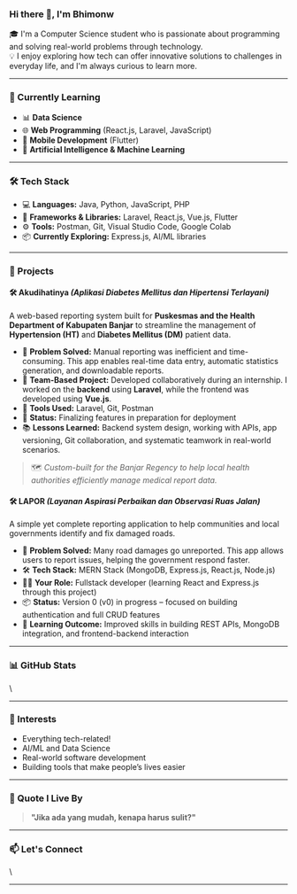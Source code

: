 ### Hi there 👋, I'm Bhimonw

🎓 I'm a Computer Science student who is passionate about programming and solving real-world problems through technology.\
💡 I enjoy exploring how tech can offer innovative solutions to challenges in everyday life, and I'm always curious to learn more.

---

### 🌱 Currently Learning

- 📊 **Data Science**
- 🌐 **Web Programming** (React.js, Laravel, JavaScript)
- 📱 **Mobile Development** (Flutter)
- 🤖 **Artificial Intelligence & Machine Learning**

---

### 🛠️ Tech Stack

- 💻 **Languages:** Java, Python, JavaScript, PHP
- 🔧 **Frameworks & Libraries:** Laravel, React.js, Vue.js, Flutter
- ⚙️ **Tools:** Postman, Git, Visual Studio Code, Google Colab
- 📦 **Currently Exploring:** Express.js, AI/ML libraries

---

### 💼 Projects

#### 🛠️ **Akudihatinya** *(Aplikasi Diabetes Mellitus dan Hipertensi Terlayani)*

A web-based reporting system built for **Puskesmas and the Health Department of Kabupaten Banjar** to streamline the management of **Hypertension (HT)** and **Diabetes Mellitus (DM)** patient data.

- 🧩 **Problem Solved:** Manual reporting was inefficient and time-consuming. This app enables real-time data entry, automatic statistics generation, and downloadable reports.
- 👥 **Team-Based Project:** Developed collaboratively during an internship. I worked on the **backend** using **Laravel**, while the frontend was developed using **Vue.js**.
- 🔧 **Tools Used:** Laravel, Git, Postman
- 🚀 **Status:** Finalizing features in preparation for deployment
- 📚 **Lessons Learned:** Backend system design, working with APIs, app versioning, Git collaboration, and systematic teamwork in real-world scenarios.

> 🗺️ *Custom-built for the Banjar Regency to help local health authorities efficiently manage medical report data.*

#### 🛠️ **LAPOR** *(Layanan Aspirasi Perbaikan dan Observasi Ruas Jalan)*

A simple yet complete reporting application to help communities and local governments identify and fix damaged roads.

- 🚧 **Problem Solved:** Many road damages go unreported. This app allows users to report issues, helping the government respond faster.
- 🛠️ **Tech Stack:** MERN Stack (MongoDB, Express.js, React.js, Node.js)
- 🧑‍💻 **Your Role:** Fullstack developer (learning React and Express.js through this project)
- 📦 **Status:** Version 0 (v0) in progress – focused on building authentication and full CRUD features
- 🎯 **Learning Outcome:** Improved skills in building REST APIs, MongoDB integration, and frontend-backend interaction

---

### 📊 GitHub Stats

\

---

### 🧠 Interests

- Everything tech-related!
- AI/ML and Data Science
- Real-world software development
- Building tools that make people’s lives easier

---

### 💬 Quote I Live By

> **"Jika ada yang mudah, kenapa harus sulit?"**

---

### 📫 Let's Connect

\

---

